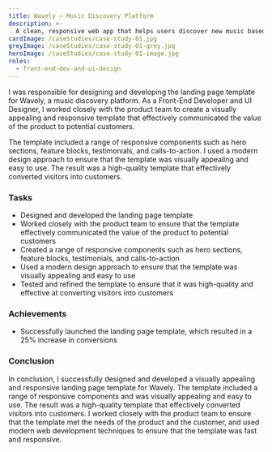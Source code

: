 ```yaml
---
title: Wavely – Music Discovery Platform
description: >-
  A clean, responsive web app that helps users discover new music based on mood, genre, and activity.
cardImage: /caseStudies/case-study-01.jpg
greyImage: /caseStudies/case-study-01-grey.jpg
heroImage: /caseStudies/case-study-01-image.jpg
roles:
  - front-end-dev-and-ui-design
---
```


I was responsible for designing and developing the landing page template for Wavely, a music discovery platform. As a Front-End Developer and UI Designer, I worked closely with the product team to create a visually appealing and responsive template that effectively communicated the value of the product to potential customers.

The template included a range of responsive components such as hero sections, feature blocks, testimonials, and calls-to-action. I used a modern design approach to ensure that the template was visually appealing and easy to use. The result was a high-quality template that effectively converted visitors into customers.

### Tasks

- Designed and developed the landing page template
- Worked closely with the product team to ensure that the template effectively communicated the value of the product to potential customers
- Created a range of responsive components such as hero sections, feature blocks, testimonials, and calls-to-action
- Used a modern design approach to ensure that the template was visually appealing and easy to use
- Tested and refined the template to ensure that it was high-quality and effective at converting visitors into customers

### Achievements

- Successfully launched the landing page template, which resulted in a 25% increase in conversions

### Conclusion

In conclusion, I successfully designed and developed a visually appealing and responsive landing page template for Wavely. The template included a range of responsive components and was visually appealing and easy to use. The result was a high-quality template that effectively converted visitors into customers. I worked closely with the product team to ensure that the template met the needs of the product and the customer, and used modern web development techniques to ensure that the template was fast and responsive.
